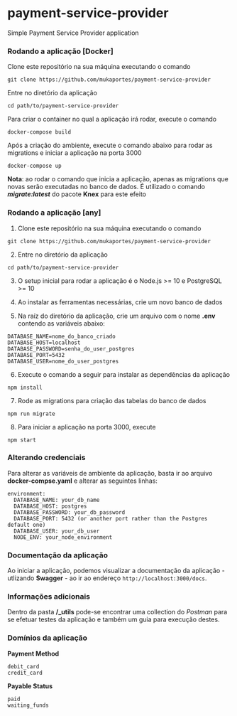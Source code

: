 # payment-service-provider
Simple Payment Service Provider application

### Rodando a aplicação [Docker]

Clone este repositório na sua máquina executando o comando
```
git clone https://github.com/mukaportes/payment-service-provider
```

Entre no diretório da aplicação
```
cd path/to/payment-service-provider
```

Para criar o container no qual a aplicação irá rodar, execute o comando
```
docker-compose build
```

Após a criação do ambiente, execute o comando abaixo para rodar as migrations e iniciar a aplicação na porta 3000
```
docker-compose up
```

**Nota**: ao rodar o comando que inicia a aplicação, apenas as migrations que novas serão executadas no banco de dados. É utilizado o comando ***migrate:latest*** do pacote **Knex** para este efeito


### Rodando a aplicação [any]
1. Clone este repositório na sua máquina executando o comando
```
git clone https://github.com/mukaportes/payment-service-provider
```

2. Entre no diretório da aplicação
```
cd path/to/payment-service-provider
```

3. O setup inicial para rodar a aplicação é o Node.js >= 10 e PostgreSQL >= 10

4. Ao instalar as ferramentas necessárias, crie um novo banco de dados

5. Na raíz do diretório da aplicação, crie um arquivo com o nome **.env** contendo as variáveis abaixo:
```
DATABASE_NAME=nome_do_banco_criado
DATABASE_HOST=localhost
DATABASE_PASSWORD=senha_do_user_postgres
DATABASE_PORT=5432
DATABASE_USER=nome_do_user_postgres
```

6. Execute o comando a seguir para instalar as dependências da aplicação
```
npm install
```

7. Rode as migrations para criação das tabelas do banco de dados
```
npm run migrate
```

8. Para iniciar a aplicação na porta 3000, execute
```
npm start
```

### Alterando credenciais
Para alterar as variáveis de ambiente da aplicação, basta ir ao arquivo **docker-compse.yaml** e alterar as seguintes linhas:

```
environment:
  DATABASE_NAME: your_db_name
  DATABASE_HOST: postgres
  DATABASE_PASSWORD: your_db_password
  DATABASE_PORT: 5432 (or another port rather than the Postgres default one)
  DATABASE_USER: your_db_user
  NODE_ENV: your_node_environment
```

### Documentação da aplicação
Ao iniciar a aplicação, podemos visualizar a documentação da aplicação - utlizando **Swagger** - ao ir ao endereço `http://localhost:3000/docs`.

### Informações adicionais
Dentro da pasta **/_utils** pode-se encontrar uma collection do *Postman* para se efetuar testes da aplicação e também um guia para execução destes.

### Domínios da aplicação
**Payment Method**
```
debit_card
credit_card
```

**Payable Status**
```
paid
waiting_funds
```

 
